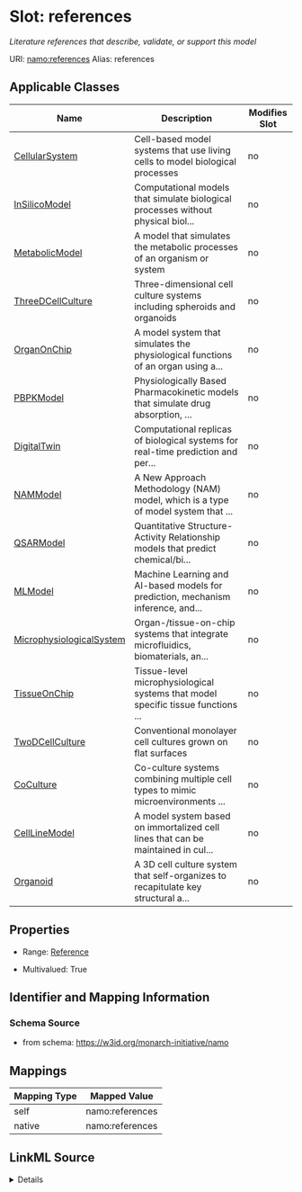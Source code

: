 

# Slot: references 


_Literature references that describe, validate, or support this model_





URI: [namo:references](https://w3id.org/monarch-initiative/namo/references)
Alias: references

<!-- no inheritance hierarchy -->





## Applicable Classes

| Name | Description | Modifies Slot |
| --- | --- | --- |
| [CellularSystem](CellularSystem.md) | Cell-based model systems that use living cells to model biological processes |  no  |
| [InSilicoModel](InSilicoModel.md) | Computational models that simulate biological processes without physical biol... |  no  |
| [MetabolicModel](MetabolicModel.md) | A model that simulates the metabolic processes of an organism or system |  no  |
| [ThreeDCellCulture](ThreeDCellCulture.md) | Three-dimensional cell culture systems including spheroids and organoids |  no  |
| [OrganOnChip](OrganOnChip.md) | A model system that simulates the physiological functions of an organ using a... |  no  |
| [PBPKModel](PBPKModel.md) | Physiologically Based Pharmacokinetic models that simulate drug  absorption, ... |  no  |
| [DigitalTwin](DigitalTwin.md) | Computational replicas of biological systems for real-time prediction and per... |  no  |
| [NAMModel](NAMModel.md) | A New Approach Methodology (NAM) model, which is a type of model system that ... |  no  |
| [QSARModel](QSARModel.md) | Quantitative Structure-Activity Relationship models that predict  chemical/bi... |  no  |
| [MLModel](MLModel.md) | Machine Learning and AI-based models for prediction, mechanism inference, and... |  no  |
| [MicrophysiologicalSystem](MicrophysiologicalSystem.md) | Organ-/tissue-on-chip systems that integrate microfluidics, biomaterials,  an... |  no  |
| [TissueOnChip](TissueOnChip.md) | Tissue-level microphysiological systems that model specific tissue functions ... |  no  |
| [TwoDCellCulture](TwoDCellCulture.md) | Conventional monolayer cell cultures grown on flat surfaces |  no  |
| [CoCulture](CoCulture.md) | Co-culture systems combining multiple cell types to mimic  microenvironments ... |  no  |
| [CellLineModel](CellLineModel.md) | A model system based on immortalized cell lines that can be maintained in cul... |  no  |
| [Organoid](Organoid.md) | A 3D cell culture system that self-organizes to recapitulate key structural a... |  no  |






## Properties

* Range: [Reference](Reference.md)

* Multivalued: True




## Identifier and Mapping Information






### Schema Source


* from schema: https://w3id.org/monarch-initiative/namo




## Mappings

| Mapping Type | Mapped Value |
| ---  | ---  |
| self | namo:references |
| native | namo:references |




## LinkML Source

<details>
```yaml
name: references
description: Literature references that describe, validate, or support this model
from_schema: https://w3id.org/monarch-initiative/namo
rank: 1000
alias: references
owner: NAMModel
domain_of:
- NAMModel
range: Reference
multivalued: true
inlined: true
inlined_as_list: true

```
</details>